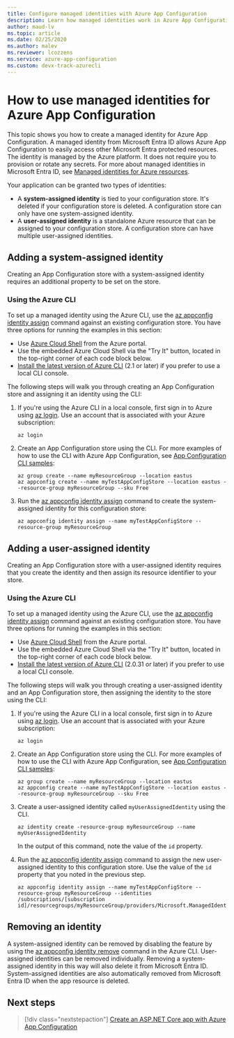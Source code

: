 ```yaml
---
title: Configure managed identities with Azure App Configuration
description: Learn how managed identities work in Azure App Configuration and how to configure a managed identity
author: maud-lv
ms.topic: article
ms.date: 02/25/2020
ms.author: malev
ms.reviewer: lcozzens
ms.service: azure-app-configuration
ms.custom: devx-track-azurecli
---
```


# How to use managed identities for Azure App Configuration

This topic shows you how to create a managed identity for Azure App Configuration. A managed identity from Microsoft Entra ID allows Azure App Configuration to easily access other Microsoft Entra protected resources. The identity is managed by the Azure platform. It does not require you to provision or rotate any secrets. For more about managed identities in Microsoft Entra ID, see [Managed identities for Azure resources](../active-directory/managed-identities-azure-resources/overview.md).

Your application can be granted two types of identities:

- A **system-assigned identity** is tied to your configuration store. It's deleted if your configuration store is deleted. A configuration store can only have one system-assigned identity.
- A **user-assigned identity** is a standalone Azure resource that can be assigned to your configuration store. A configuration store can have multiple user-assigned identities.

## Adding a system-assigned identity

Creating an App Configuration store with a system-assigned identity requires an additional property to be set on the store.

### Using the Azure CLI

To set up a managed identity using the Azure CLI, use the [az appconfig identity assign] command against an existing configuration store. You have three options for running the examples in this section:

- Use [Azure Cloud Shell](../cloud-shell/overview.md) from the Azure portal.
- Use the embedded Azure Cloud Shell via the "Try It" button, located in the top-right corner of each code block below.
- [Install the latest version of Azure CLI](/cli/azure/install-azure-cli) (2.1 or later) if you prefer to use a local CLI console.

The following steps will walk you through creating an App Configuration store and assigning it an identity using the CLI:

1. If you're using the Azure CLI in a local console, first sign in to Azure using [az login]. Use an account that is associated with your Azure subscription:

    ```azurecli-interactive
    az login
    ```

1. Create an App Configuration store using the CLI. For more examples of how to use the CLI with Azure App Configuration, see [App Configuration CLI samples](scripts/cli-create-service.md):

    ```azurecli-interactive
    az group create --name myResourceGroup --location eastus
    az appconfig create --name myTestAppConfigStore --location eastus --resource-group myResourceGroup --sku Free
    ```

1. Run the [az appconfig identity assign] command to create the system-assigned identity for this configuration store:

    ```azurecli-interactive
    az appconfig identity assign --name myTestAppConfigStore --resource-group myResourceGroup
    ```

## Adding a user-assigned identity

Creating an App Configuration store with a user-assigned identity requires that you create the identity and then assign its resource identifier to your store.

### Using the Azure CLI

To set up a managed identity using the Azure CLI, use the [az appconfig identity assign] command against an existing configuration store. You have three options for running the examples in this section:

- Use [Azure Cloud Shell](../cloud-shell/overview.md) from the Azure portal.
- Use the embedded Azure Cloud Shell via the "Try It" button, located in the top-right corner of each code block below.
- [Install the latest version of Azure CLI](/cli/azure/install-azure-cli) (2.0.31 or later) if you prefer to use a local CLI console.

The following steps will walk you through creating a user-assigned identity and an App Configuration store, then assigning the identity to the store using the CLI:

1. If you're using the Azure CLI in a local console, first sign in to Azure using [az login]. Use an account that is associated with your Azure subscription:

    ```azurecli-interactive
    az login
    ```

1. Create an App Configuration store using the CLI. For more examples of how to use the CLI with Azure App Configuration, see [App Configuration CLI samples](scripts/cli-create-service.md):

    ```azurecli-interactive
    az group create --name myResourceGroup --location eastus
    az appconfig create --name myTestAppConfigStore --location eastus --resource-group myResourceGroup --sku Free
    ```

1. Create a user-assigned identity called `myUserAssignedIdentity` using the CLI.

    ```azurecli-interactive
    az identity create -resource-group myResourceGroup --name myUserAssignedIdentity
    ```

    In the output of this command, note the value of the `id` property.

1. Run the [az appconfig identity assign] command to assign the new user-assigned identity to this configuration store. Use the value of the `id` property that you noted in the previous step.

    ```azurecli-interactive
    az appconfig identity assign --name myTestAppConfigStore --resource-group myResourceGroup --identities /subscriptions/[subscription id]/resourcegroups/myResourceGroup/providers/Microsoft.ManagedIdentity/userAssignedIdentities/myUserAssignedIdentity
    ```

## Removing an identity

A system-assigned identity can be removed by disabling the feature by using the [az appconfig identity remove](/cli/azure/appconfig/identity#az-appconfig-identity-remove) command in the Azure CLI. User-assigned identities can be removed individually. Removing a system-assigned identity in this way will also delete it from Microsoft Entra ID. System-assigned identities are also automatically removed from Microsoft Entra ID when the app resource is deleted.

## Next steps

> [!div class="nextstepaction"]
> [Create an ASP.NET Core app with Azure App Configuration](quickstart-aspnet-core-app.md)

[az appconfig identity assign]: /cli/azure/appconfig/identity#az_appconfig_identity_assign
[az login]: /cli/azure/reference-index#az_login
